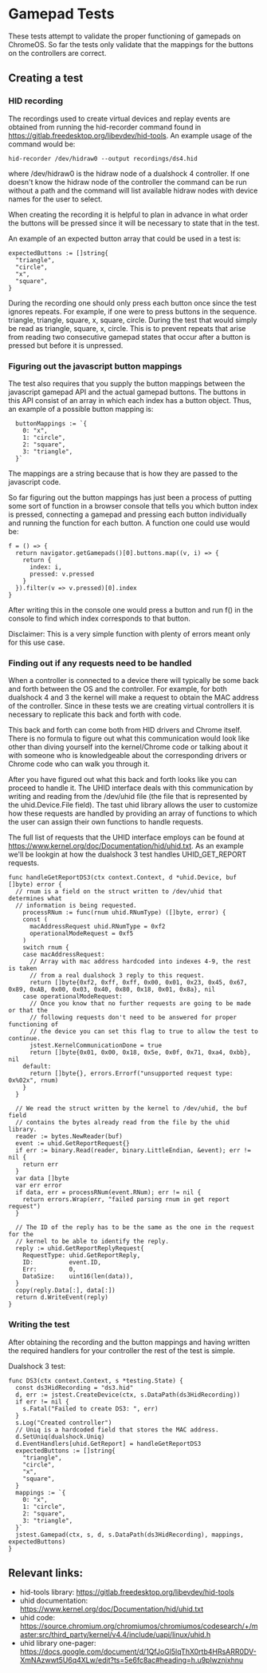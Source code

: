 # Gamepad Tests

These tests attempt to validate the proper functioning of gamepads on ChromeOS.
So far the tests only validate that the mappings for the buttons on the
controllers are correct.

## Creating a test

### HID recording

The recordings used to create virtual devices and replay events are obtained
from running the hid-recorder command found in
https://gitlab.freedesktop.org/libevdev/hid-tools. An example usage of the
command would be:

`hid-recorder /dev/hidraw0 --output recordings/ds4.hid`

where /dev/hidraw0 is the hidraw node of a dualshock 4 controller. If one
doesn't know the hidraw node of the controller the command can be run without a
path and the command will list available hidraw nodes with device names for the
user to select.

When creating the recording it is helpful to plan in advance in what order the
buttons will be pressed since it will be necessary to state that in the test.

An example of an expected button array that could be used in a test is:

```
expectedButtons := []string{
  "triangle",
  "circle",
  "x",
  "square",
}
```

During the recording one should only press each button once since the test
ignores repeats. For example, if one were to press buttons in the sequence.
triangle, triangle, square, x, square, circle. During the test that would simply
be read as triangle, square, x, circle. This is to prevent repeats that arise
from reading two consecutive gamepad states that occur after a button is pressed
but before it is unpressed.

### Figuring out the javascript button mappings

The test also requires that you supply the button mappings between the
javascript gamepad API and the actual gamepad buttons. The buttons in this API
consist of an array in which each index has a button object. Thus, an example of
a possible button mapping is:

```
  buttonMappings := `{
    0: "x",
    1: "circle",
    2: "square",
    3: "triangle",
  }`
```

The mappings are a string because that is how they are passed to the javascript
code.

So far figuring out the button mappings has just been a process of putting some
sort of function in a browser console that tells you which button index is
pressed, connecting a gamepad and pressing each button individually and running
the function for each button. A function one could use would be:

```
f = () => {
  return navigator.getGamepads()[0].buttons.map((v, i) => {
    return {
      index: i,
      pressed: v.pressed
    }
  }).filter(v => v.pressed)[0].index
}
```

After writing this in the console one would press a button and run f() in the
console to find which index corresponds to that button.

Disclaimer: This is a very simple function with plenty of errors meant only for
this use case.

### Finding out if any requests need to be handled

When a controller is connected to a device there will typically be some back and
forth between the OS and the controller. For example, for both dualshock 4 and 3
the kernel will make a request to obtain the MAC address of the controller.
Since in these tests we are creating virtual controllers it is necessary to
replicate this back and forth with code.

This back and forth can come both from HID drivers and Chrome itself. There is
no formula to figure out what this communication would look like other than
diving yourself into the kernel/Chrome code or talking about it with someone who
is knowledgeable about the corresponding drivers or Chrome code who can walk you
through it.

After you have figured out what this back and forth looks like you can proceed to
handle it. The UHID interface deals with this communication by writing and
reading from the /dev/uhid file (the file that is represented by the
uhid.Device.File field). The tast uhid library allows the user to customize how
these requests are handled by providing an array of functions to which the user
can assign their own functions to handle requests.

The full list of requests that the UHID interface employs can be found at
https://www.kernel.org/doc/Documentation/hid/uhid.txt. As an example we'll be
lookgin at how the dualshock 3 test handles UHID_GET_REPORT requests.

```
func handleGetReportDS3(ctx context.Context, d *uhid.Device, buf []byte) error {
  // rnum is a field on the struct written to /dev/uhid that determines what
  // information is being requested.
	processRNum := func(rnum uhid.RNumType) ([]byte, error) {
    const (
      macAddressRequest uhid.RNumType = 0xf2
      operationalModeRequest = 0xf5
    )
    switch rnum {
    case macAddressRequest:
      // Array with mac address hardcoded into indexes 4-9, the rest is taken
      // from a real dualshock 3 reply to this request.
      return []byte{0xf2, 0xff, 0xff, 0x00, 0x01, 0x23, 0x45, 0x67, 0x89, 0xAB, 0x00, 0x03, 0x40, 0x80, 0x18, 0x01, 0x8a}, nil
    case operationalModeRequest:
      // Once you know that no further requests are going to be made or that the
      // following requests don't need to be answered for proper functioning of
      // the device you can set this flag to true to allow the test to continue.
      jstest.KernelCommunicationDone = true
      return []byte{0x01, 0x00, 0x18, 0x5e, 0x0f, 0x71, 0xa4, 0xbb}, nil
    default:
      return []byte{}, errors.Errorf("unsupported request type: 0x%02x", rnum)
    }
  }
  
  // We read the struct written by the kernel to /dev/uhid, the buf field
  // contains the bytes already read from the file by the uhid library.
  reader := bytes.NewReader(buf)
  event := uhid.GetReportRequest{}
  if err := binary.Read(reader, binary.LittleEndian, &event); err != nil {
    return err
  }
  var data []byte
  var err error
  if data, err = processRNum(event.RNum); err != nil {
    return errors.Wrap(err, "failed parsing rnum in get report request")
  }
  
  // The ID of the reply has to be the same as the one in the request for the
  // kernel to be able to identify the reply.
  reply := uhid.GetReportReplyRequest{
    RequestType: uhid.GetReportReply,
    ID:          event.ID,
    Err:         0,
    DataSize:    uint16(len(data)),
  }
  copy(reply.Data[:], data[:])
  return d.WriteEvent(reply)
}
```

### Writing the test

After obtaining the recording and the button mappings and having written the
required handlers for your controller the rest of the test is simple.

Dualshock 3 test:

```
func DS3(ctx context.Context, s *testing.State) {
  const ds3HidRecording = "ds3.hid"
  d, err := jstest.CreateDevice(ctx, s.DataPath(ds3HidRecording))
  if err != nil {
    s.Fatal("Failed to create DS3: ", err)
  }
  s.Log("Created controller")
  // Uniq is a hardcoded field that stores the MAC address.
  d.SetUniq(dualshock.Uniq)
  d.EventHandlers[uhid.GetReport] = handleGetReportDS3
  expectedButtons := []string{
    "triangle",
    "circle",
    "x",
    "square",
  }
  mappings := `{
    0: "x",
    1: "circle",
    2: "square",
    3: "triangle",
  }`
  jstest.Gamepad(ctx, s, d, s.DataPath(ds3HidRecording), mappings, expectedButtons)
}
```

## Relevant links:

* hid-tools library: https://gitlab.freedesktop.org/libevdev/hid-tools
* uhid documentation: https://www.kernel.org/doc/Documentation/hid/uhid.txt
* uhid code: https://source.chromium.org/chromiumos/chromiumos/codesearch/+/master:src/third_party/kernel/v4.4/include/uapi/linux/uhid.h
* uhid library one-pager: https://docs.google.com/document/d/1QfJoGl5lqThX0rtb4HRsARR0DV-XmNAzwwt5U6q4XLw/edit?ts=5e6fc8ac#heading=h.u9plwznjxhnu
